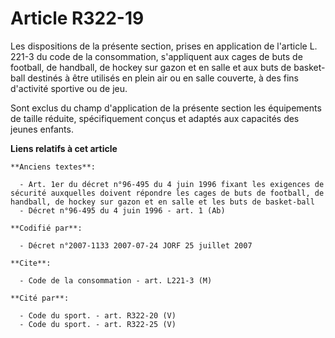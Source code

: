# Article R322-19

Les dispositions de la présente section, prises en application de l'article L. 221-3 du code de la consommation, s'appliquent
aux cages de buts de football, de handball, de hockey sur gazon et en salle et aux buts de basket-ball destinés à être
utilisés en plein air ou en salle couverte, à des fins d'activité sportive ou de jeu.

Sont exclus du champ d'application de la présente section les équipements de taille réduite, spécifiquement conçus et adaptés
aux capacités des jeunes enfants.

**Liens relatifs à cet article**

	**Anciens textes**:

	  - Art. 1er du décret n°96-495 du 4 juin 1996 fixant les exigences de sécurité auxquelles doivent répondre les cages de buts de football, de handball, de hockey sur gazon et en salle et les buts de basket-ball
	  - Décret n°96-495 du 4 juin 1996 - art. 1 (Ab)

	**Codifié par**:

	  - Décret n°2007-1133 2007-07-24 JORF 25 juillet 2007

	**Cite**:

	  - Code de la consommation - art. L221-3 (M)

	**Cité par**:

	  - Code du sport. - art. R322-20 (V)
	  - Code du sport. - art. R322-25 (V)
